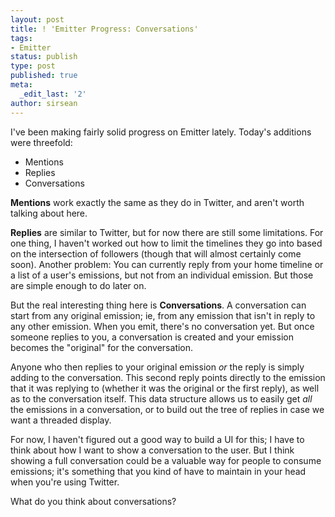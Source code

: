```yaml
---
layout: post
title: ! 'Emitter Progress: Conversations'
tags:
- Emitter
status: publish
type: post
published: true
meta:
  _edit_last: '2'
author: sirsean
---
```

I've been making fairly solid progress on Emitter lately. Today's additions were threefold:

- Mentions
- Replies
- Conversations

**Mentions** work exactly the same as they do in Twitter, and aren't worth talking about here.

**Replies** are similar to Twitter, but for now there are still some limitations. For one thing, I haven't worked out how to limit the timelines they go into based on the intersection of followers (though that will almost certainly come soon). Another problem: You can currently reply from your home timeline or a list of a user's emissions, but not from an individual emission. But those are simple enough to do later on.

But the real interesting thing here is **Conversations**. A conversation can start from any original emission; ie, from any emission that isn't in reply to any other emission. When you emit, there's no conversation yet. But once someone replies to you, a conversation is created and your emission becomes the "original" for the conversation.

Anyone who then replies to your original emission _or_ the reply is simply adding to the conversation. This second reply points directly to the emission that it was replying to (whether it was the original or the first reply), as well as to the conversation itself. This data structure allows us to easily get _all_ the emissions in a conversation, or to build out the tree of replies in case we want a threaded display.

For now, I haven't figured out a good way to build a UI for this; I have to think about how I want to show a conversation to the user. But I think showing a full conversation could be a valuable way for people to consume emissions; it's something that you kind of have to maintain in your head when you're using Twitter.

What do you think about conversations?
